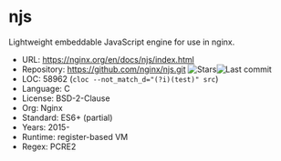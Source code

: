 # njs

Lightweight embeddable JavaScript engine for use in nginx.

* URL:        https://nginx.org/en/docs/njs/index.html
* Repository: https://github.com/nginx/njs.git <img src="https://img.shields.io/github/stars/nginx/njs?label=&style=flat-square" alt="Stars"><img src="https://img.shields.io/github/last-commit/nginx/njs?label=&style=flat-square" alt="Last commit">
* LOC:        58962 (`cloc --not_match_d="(?i)(test)" src`)
* Language:   C
* License:    BSD-2-Clause
* Org:        Nginx
* Standard:   ES6+ (partial)
* Years:      2015-
* Runtime:    register-based VM
* Regex:      PCRE2
